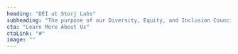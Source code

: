 ```yaml
---
heading: "DEI at Storj Labs"
subheading: "The purpose of our Diversity, Equity, and Inclusion Council is to continue improving inclusiveness, and ensuring that opportunity, career advancement, wage equity, and access is available to all. The DEI Council is also responsible for driving a culture of mutual respect and intersectional equality for team members of diverse backgrounds and experiences."
cta: "Learn More About Us"
ctaLink: "#"
image: ""
---
```

